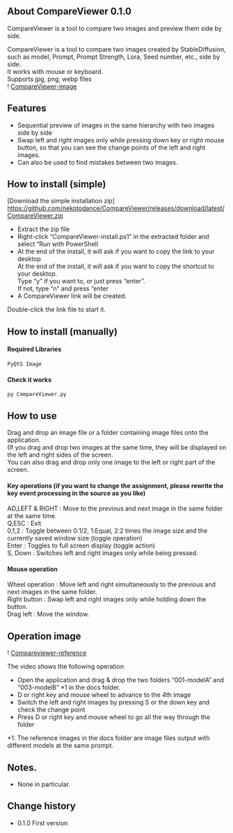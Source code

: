 ## About CompareViewer 0.1.0
CompareViewer is a tool to compare two images and preview them side by side.  

CompareViewer is a tool to compare two images created by StableDiffusion, such as model, Prompt, Prompt Strength, Lora, Seed number, etc., side by side.  
It works with mouse or keyboard.  
Supports jpg, png, webp files  
! [CompareViewer-image](docs/CompareViewer-image.jpg)

## Features
- Sequential preview of images in the same hierarchy with two images side by side  
- Swap left and right images only while pressing down key or right mouse button, so that you can see the change points of the left and right images.  
- Can also be used to find mistakes between two images.  

## How to install (simple)
[Download the simple installation zip] https://github.com/nekotodance/CompareViewer/releases/download/latest/CompareViewer.zip

- Extract the zip file
- Right-click “CompareViewer-install.ps1” in the extracted folder and select “Run with PowerShell
- At the end of the install, it will ask if you want to copy the link to your desktop  
At the end of the install, it will ask if you want to copy the shortcut to your desktop.  
Type “y” if you want to, or just press “enter”.  
If not, type “n” and press “enter  
- A CompareViewer link will be created.

Double-click the link file to start it.

## How to install (manually)
#### Required Libraries
    PyQt5 Image
#### Check it works
    py CompareViewer.py

## How to use
Drag and drop an image file or a folder containing image files onto the application.  
(If you drag and drop two images at the same time, they will be displayed on the left and right sides of the screen.  
You can also drag and drop only one image to the left or right part of the screen.  

#### Key operations (if you want to change the assignment, please rewrite the key event processing in the source as you like)
AD,LEFT & RIGHT : Move to the previous and next image in the same folder at the same time.  
Q,ESC : Exit  
0,1,2 : Toggle between 0:1/2, 1:Equal, 2:2 times the image size and the currently saved window size (toggle operation)  
Enter : Toggles to full screen display (toggle action)  
S, Down : Switches left and right images only while being pressed.  

#### Mouse operation
Wheel operation : Move left and right simultaneously to the previous and next images in the same folder.  
Right button : Swap left and right images only while holding down the button.  
Drag left : Move the window.  

## Operation image
! [Compareviewer-reference](docs/Compareviewer-reference.gif)

The video shows the following operation  
- Open the application and drag & drop the two folders “001-modelA” and “003-modelB” *1 in the docs folder.  
- D or right key and mouse wheel to advance to the 4th image  
- Switch the left and right images by pressing S or the down key and check the change point  
- Press D or right key and mouse wheel to go all the way through the folder  

*1: The reference images in the docs folder are image files output with different models at the same prompt.

## Notes.
- None in particular.  

## Change history
- 0.1.0 First version  
